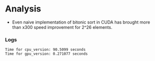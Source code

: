 # Analysis

* Even naive implementation of bitonic sort in CUDA has brought more than x300 speed improvement for 2^26 elements.

### Logs
```
Time for cpu_version: 90.5099 seconds
Time for gpu_version: 0.271077 seconds
```